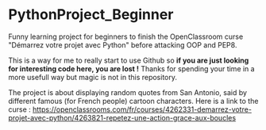# PythonProject_Beginner
Funny learning project for beginners to finish the OpenClassroom curse "Démarrez votre projet avec Python" before attacking OOP and PEP8.

This is a way  for me to really start to use Github so **if you are just looking for interesting code here, you are lost !** 
Thanks for spending your time in a more usefull way but magic is not in this repository.

The project is about displaying random quotes from San Antonio, said by different famous (for French people) cartoon characters.
Here is a link to the curse : https://openclassrooms.com/fr/courses/4262331-demarrez-votre-projet-avec-python/4263821-repetez-une-action-grace-aux-boucles
